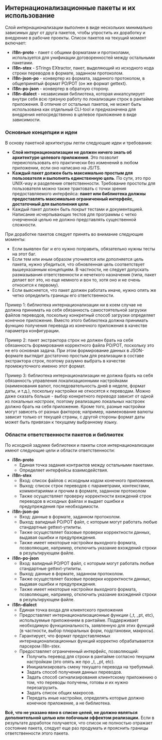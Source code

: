 ## Интернационализационные пакеты и их использование

Слой интернационализации выполнен в виде нескольких минимально зависимых друг от друга пакетов, чтобы упростить их доработку и внедрение в рабочие проекты. Список пакетов на текущий момент включает:
- **i18n-proto** - пакет с общими форматами и протоколами, используется для унификации договоренностей между остальными пакетами.
- **i18n-stex** - STrings EXtractor, пакет, выделяющий из исходного кода строки переводов в формате, заданном протоколом.
- **i18n-json-po** - конвертер из формата, заданного протоколом, в общепринятый формат PO/POT (он же формат gettext).
- **i18n-po-json** - конвертер в обратную сторону.
- **i18n-dialect** - независимая библиотека, которая инкапсулирует внутри себя всю грязную работу по локализации строк в рантайме приложения. В отличие от остальных пакетов, не может быть использована как отдельный CLI-tool и предназначена для внедрения непосредственно в целевое приложение в виде зависимости.

### Основные концепции и идеи

В основу пакетной архитектуры легли следующие идеи и требования:
- **Слой интернационализации не должен ничего знать об архитектуре целевого приложения**. Это позволит переиспользовать его практически без изменений в любом приложении, если оно написано на JS/TS.
- **Каждый пакет должен быть максимально простым для пользователя и выполнять единственную цель**. По сути, это про UNIX-way и разделение ответственности. Требование простоты для пользователя можно также трактовать с точки зрения предоставляемого интерфейса: **пакет или библиотека должны предоставлять максимально ограниченный интерфейс, достаточный для выполнения цели**.
- Каждый пакет должен быть покрыт тестами и документацией. Написание исчерпывающих тестов для программы с четко очерченной целью не должно представлять существенной сложности.

При доработке пакетов следует принять во внимание следующие моменты:
- Если выявлен баг и его нужно поправить, обязательно нужны тесты на этот баг.
- Если тем или иным образом уточняется или дополняется цель пакета, нужно убедиться, что обновленная цель соответствует вышеуказанным концепциям. В частности, не следует допускать размазывания ответственности и нечеткого назначения (типа, пакет делает вот это, но еще немного и вон то, хотя оно и не очень относится к первому).
- Если выясняется, что пакет должен работать иначе, нужно опять же четко определить границы его ответственности. 

Пример 1: библиотека интернационализации ни в коем случае не должна принимать на себя обязанность самостоятельной загрузки файлов переводов, поскольку конкретный способ загрузки определяет конечное приложение. Вместо этого библиотека должна принимать функцию получения перевода из конечного приложения в качестве параметра конфигурации.

Пример 2: пакет экстрактора строк не должен брать на себя обязанность формирования корректного файла PO/POT, поскольку это не его основная задача. При этом формирование данных в JSON-формате выглядит достаточно простым для реализации в составе экстрактора строк, поэтому разумно выбрать в качестве промежуточного именно этот формат.

Пример 3: библиотека интернационализации не должна брать на себя обязанность управления локализационными настройками (наименования валют, последовательность дней в неделе, формат даты, и т.д.), поскольку настройки не относятся к переводам. Можно даже сказать больше - выбор конкретного _перевода_ зависит от одной из локальных _настроек_, поэтому реализацию локальных настроек должно брать на себя приложение. Кроме того, разные настройки могут зависеть от разных факторов; например, наименование валюты зависит только от текущей страны, с другой стороны формат даты может быть привязан к текущему выбранному языку.

### Области ответственности пакетов и библиотек

По исходной задумке библиотеки и пакеты слоя интернационализации имеют следующие цели и области ответственности:

- **i18n-proto** 
  - Единая точка задания контрактов между остальными пакетами.
  - Определяет интерфейсы взаимодействия. 
- **i18n-stex**
  - Вход: список файлов с исходным кодом конечного приложения.
  - Выход: список строк переводов с параметрами, контекстами, комментариями и прочим в формате, заданном протоколом
  - Также осуществляет проверку корректности вхождений строк переводов в исходных файлах и выдает ошибки и предупреждения при необходимости.
- **i18n-json-po**
  - Вход: данные в формате, заданном протоколом.
  - Выход: валидный PO/POT файл, с которым могут работать любые стандартные gettext-утилиты.
  - Также осуществляет базовые проверки корректности данных, выдавая ошибки и предупреждения.
  - Также имеет некоторые настройки выходного формата, позволяющие, например, отключить указание вхождений строки в результирующем файле.
- **i18n-po-json**
  - Вход: валидный PO/POT файл, с которым могут работать любые стандартные gettext-утилиты.
  - Выход: данные в формате, заданном протоколом.
  - Также осуществляет базовые проверки корректности данных, выдавая ошибки и предупреждения.
  - Также имеет некоторые настройки выходного формата, позволяющие, например, отключить указание вхождений строки в результирующем файле.
- **i18n-dialect**
  - Единая точка входа для клиентского приложения
  - Предоставляет интернационализационные функции (_t, _pt, etc), используемые приложением в рантайме. Поддерживает необходимую функциональность, заявленную для этих функций (в частности, выбор плюральных форм, подстановки, макросы).
  - Гарантирует, что формат предоставляемых интернационализационных функций корректно обрабатывается парсером i18n-stex.
  - Предоставляет ограниченный интерфейс, позволяющий:
    - Получить перевод для строки в рантайме согласно текущим настройкам (это опять же про _t, _pt, etc).
    - Инициализировать смену текущего перевода на требуемый.
    - Задать способ получения данных переводов.
    - Задать способ сигнализирования клиентскому приложению о том, что переводы получены, готовы и их нужно перезагрузить.
    - Задать список общих макросов.
    - Передать иные настройки, определять которые должно конечное приложение, а не библиотека.

**Всё, что не указано явно в списке целей, не должно являться дополнительной целью или побочным эффектом реализации.** Если в результате доработок получается, что список не полностью отражает состояние пакета, следует еще раз продумать и прояснить границы ответственности этого пакета.
